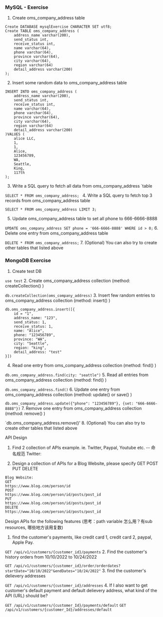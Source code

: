 ### MySQL - Exercise
1.  Create oms_company_address table

```
Create DATABASE mysqlExercise CHARACTER SET utf8;
Create TABLE oms_company_address (
    address_name varchar(200),
    send_status int,
    receive_status int, 
    name varchar(64),
    phone varchar(64),
    province varchar(64),
    city varchar(64),
    region varchar(64)
    detail_address varchar(200)
);

```

2.  Insert some random data to  oms_company_address  table
```
INSERT INTO oms_company_address (
    address_name varchar(200),
    send_status int,
    receive_status int, 
    name varchar(64),
    phone varchar(64),
    province varchar(64),
    city varchar(64),
    region varchar(64)
    detail_address varchar(200)
)VALUES (
    alice LLC,
    1,
    1,
    Alice, 
    123456789,
    WA, 
    Seattle, 
    King,
    117th
);
```
3.  Write a SQL query to fetch all data from  oms_company_address  `table

`SELECT * FROM oms_company_address; `
4.  Write a SQL query to fetch top 3 records from  oms_company_address  table

`SELECT * FROM oms_company_address LIMIT 3; `

5.  Update  oms_company_address  table to set all  phone to 666-6666-8888

`UPDATE oms_company_address SET phone = '666-6666-8888' WHERE id > 0;`
6.  Delete one entry from  oms_company_address  table

`DELETE * FROM oms_company_address;`
7.  (Optional) You can also try to create other tables that listed above



### MongoDB Exercise
1.  Create  test DB

`use test`
2.  Create  oms_company_address  collection  (method: createCollection() )

`db.createCollection(oms_company_address)`
3.  Insert few random entries to  oms_company_address  collection (method: insert() )
```
db.oms_company_address.insert([{
    id = "1",
    address_name: "123",
    send_status: 1,
    receive_status: 1,
    name: "Alice",
    phone: "123456789",
    province: "WA", 
    city: "Seattle", 
    region: "king", 
    detail_address: "test"
}])
```
4.  Read one entry from  oms_company_address  collection (method: find() )

`db.oms_company_address.find(city: "seattle")`
5.  Read all entries from  oms_company_address  collection (method: find() )

`db.oms_company_address.find()`
6.  Update one entry from  oms_company_address collection (method: update() or save() )

`db.oms_company_address.update({"phone": "123456789"}, {set: "666-6666-8888"})`
7.  Remove one entry from  oms_company_address collection (method: remove() )

`db.oms_company_address.remove()'
8.  (Optional) You can also try to create other tables that listed above



API Design
1.  Find 2 collection of APIs example. ie. Twitter, Paypal, Youtube etc.  -- 命名规范
Twitter:


2.  Design a collection of APIs for a Blog Website, please specify GET POST PUT DELETE
```
Blog Website:
GET 
https://www.blog.com/person/id
POST
https://www.blog.com/person/id/posts/post_id
PUT
https://www.blog.com/person/id/posts/post_id
DELETE
https://www.blog.com/person/id/posts/post_id
```


Design APIs for the following features (思考：path variable 怎么用？有sub resources, 哪些地方该用复数)
1.  find the customer's payments, like credit card 1, credit card 2, paypal, Apple Pay.

`GET /api/v1/customers/{customer_id}/payments`
2.  Find the customer's history orders from 10/10/2022 to 10/24/2022

`GET /api/v1/customers/{customer_id}/order/orderdates?startDate="10/10/2022"&endDates="10/24/2022"`
3.  find the customer's delievery  addresses

`GET /api/v1/customers/{customer_id}/addresses`
4. If I also want to get customer's default payment and default delievery address, what kind of the API (URL) should be?

`GET /api/v1/customers/{customer_Id}/payments/default`
`GET /api/v1/customers/{customer_Id}/addresses/default`